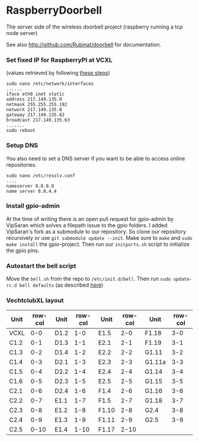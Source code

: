 RaspberryDoorbell
=================

The server side of the wireless doorbell project (raspberry running a tcp node server)

See also http://github.com/Rubinat/doorbell for documentation.

### Set fixed IP for RaspberryPI at VCXL
(values retrieved by following [these steps](http://www.modmypi.com/blog/tutorial-how-to-give-your-raspberry-pi-a-static-ip-address))
```
sudo nano /etc/network/interfaces
......
iface eth0 inet static
address 217.149.135.9
netmask 255.255.255.192
network 217.149.135.0
gateway 217.149.135.62
broadcast 217.149.135.63
.......
sudo reboot
```

### Setup DNS
You also need to set a DNS server if you want to be able to access online repositories.
```
sudo nano /etc/resolv.conf
....
nameserver 8.8.8.8
name server 8.8.4.4
```

### Install gpio-admin
At the time of writing there is an open pull request for gpio-admin by VipSaran which solves a filepath issue to the gpio folders. I added VipSaran's fork as a submodule to our repository. So clone our repository recursively or use `git submodule update --init`. Make sure to `make` and `sudo make install` the gpio-project. Then run our `initports.sh` script to initialize the gpio pins.

### Autostart the bell script
Move the ```bell.sh``` from the repo to ```/etc/init.d/bell```. Then run ```sudo update-rc.d bell defaults``` (as described [here](http://raspberrywebserver.com/serveradmin/run-a-script-on-start-up.html))

### VechtclubXL layout
| Unit  |row-col| Unit |row-col| Unit  |row-col|Unit   |row-col|
|-------|-------|------|-------|-------|-------|-------|-------|
| VCXL  | 0-0   | D1.2 | 1-0   | E1.5  | 2-0   |F1.18  | 3-0   |
| C1.2  | 0-1   | D1.3 | 1-1   | E2.1  | 2-1   |F1.19  | 3-1   |
| C1.3  | 0-2   | D1.4 | 1-2   | E2.2  | 2-2   |G1.11  | 3-2   |
| C1.4  | 0-3   | D2.1 | 1-3   | E2.3  | 2-3   |G1.11a | 3-3   |
| C1.5  | 0-4   | D2.2 | 1-4   | E2.4  | 2-4   |G1.14  | 3-4   |
| C1.6  | 0-5   | D2.3 | 1-5   | E2.5  | 2-5   |G1.15  | 3-5   |
| C2.1  | 0-6   | D2.4 | 1-6   | F1.4  | 2-6   |G1.16  | 3-6   |
| C2.2  | 0-7   | E1.1 | 1-7   | F1.5  | 2-7   |G1.18  | 3-7   |
| C2.3  | 0-8   | E1.2 | 1-8   | F1.10 | 2-8   |G2.4   | 3-8   |
| C2.4  | 0-9   | E1.3 | 1-9   | F1.11 | 2-9   |G2.5   | 3-9   |
| C2.5  | 0-10  | E1.4 | 1-10  | F1.17 | 2-10  |       |       |
